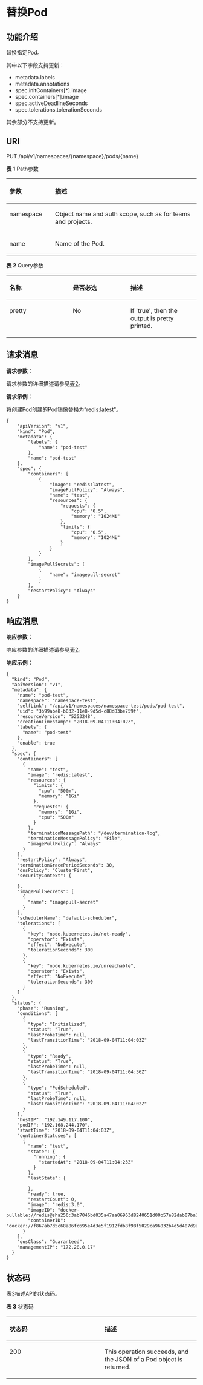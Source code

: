 # 替换Pod<a name="cci_02_3010"></a>

## 功能介绍<a name="seb80de7886d64c79adcdf04cb6b8d3c6"></a>

替换指定Pod。

其中以下字段支持更新：

-   metadata.labels
-   metadata.annotations
-   spec.initContainers\[\*\].image
-   spec.containers\[\*\].image
-   spec.activeDeadlineSeconds
-   spec.tolerations.tolerationSeconds

其余部分不支持更新。

## URI<a name="scc13338839174f99b35830d9cbad55b0"></a>

PUT /api/v1/namespaces/\{namespace\}/pods/\{name\}

**表 1**  Path参数

<a name="table1696332124519"></a>
<table><thead align="left"><tr id="row11961332194516"><th class="cellrowborder" valign="top" width="24%" id="mcps1.2.3.1.1"><p id="p396032144518"><a name="p396032144518"></a><a name="p396032144518"></a>参数</p>
</th>
<th class="cellrowborder" valign="top" width="76%" id="mcps1.2.3.1.2"><p id="p18962325454"><a name="p18962325454"></a><a name="p18962325454"></a>描述</p>
</th>
</tr>
</thead>
<tbody><tr id="row9960327457"><td class="cellrowborder" valign="top" width="24%" headers="mcps1.2.3.1.1 "><p id="p1496113214456"><a name="p1496113214456"></a><a name="p1496113214456"></a>namespace</p>
</td>
<td class="cellrowborder" valign="top" width="76%" headers="mcps1.2.3.1.2 "><p id="p141902036155717"><a name="p141902036155717"></a><a name="p141902036155717"></a>Object name and auth scope, such as for teams and projects.</p>
</td>
</tr>
<tr id="row115455519446"><td class="cellrowborder" valign="top" width="24%" headers="mcps1.2.3.1.1 "><p id="p15341161164510"><a name="p15341161164510"></a><a name="p15341161164510"></a>name</p>
</td>
<td class="cellrowborder" valign="top" width="76%" headers="mcps1.2.3.1.2 "><p id="p1234131114458"><a name="p1234131114458"></a><a name="p1234131114458"></a>Name of the Pod.</p>
</td>
</tr>
</tbody>
</table>

**表 2**  Query参数

<a name="zh-cn_topic_0079614904_table61950116"></a>
<table><thead align="left"><tr id="zh-cn_topic_0079614904_row42466880"><th class="cellrowborder" valign="top" width="33.33333333333333%" id="mcps1.2.4.1.1"><p id="zh-cn_topic_0079614904_p17265247"><a name="zh-cn_topic_0079614904_p17265247"></a><a name="zh-cn_topic_0079614904_p17265247"></a>名称</p>
</th>
<th class="cellrowborder" valign="top" width="30.303030303030305%" id="mcps1.2.4.1.2"><p id="p25470926205834"><a name="p25470926205834"></a><a name="p25470926205834"></a>是否必选</p>
</th>
<th class="cellrowborder" valign="top" width="36.36363636363636%" id="mcps1.2.4.1.3"><p id="p49879135205834"><a name="p49879135205834"></a><a name="p49879135205834"></a>描述</p>
</th>
</tr>
</thead>
<tbody><tr id="zh-cn_topic_0079614904_row1125057"><td class="cellrowborder" valign="top" width="33.33333333333333%" headers="mcps1.2.4.1.1 "><p id="zh-cn_topic_0079614904_p24020754"><a name="zh-cn_topic_0079614904_p24020754"></a><a name="zh-cn_topic_0079614904_p24020754"></a>pretty</p>
</td>
<td class="cellrowborder" valign="top" width="30.303030303030305%" headers="mcps1.2.4.1.2 "><p id="zh-cn_topic_0079614904_p66632916"><a name="zh-cn_topic_0079614904_p66632916"></a><a name="zh-cn_topic_0079614904_p66632916"></a>No</p>
</td>
<td class="cellrowborder" valign="top" width="36.36363636363636%" headers="mcps1.2.4.1.3 "><p id="zh-cn_topic_0079614904_p28557102"><a name="zh-cn_topic_0079614904_p28557102"></a><a name="zh-cn_topic_0079614904_p28557102"></a>If 'true', then the output is pretty printed.</p>
</td>
</tr>
</tbody>
</table>

## 请求消息<a name="zh-cn_topic_0079614899_ref458607622"></a>

**请求参数：**

请求参数的详细描述请参见[表2](公共参数.md#zh-cn_topic_0079614925_table60388168)。

**请求示例：**

将[创建Pod](创建Pod.md)创建的Pod镜像替换为“redis:latest"。

```
{
    "apiVersion": "v1",
    "kind": "Pod",
    "metadata": {
        "labels": {
            "name": "pod-test"
        },
        "name": "pod-test"
    },
    "spec": {
        "containers": [
            {
                "image": "redis:latest",
                "imagePullPolicy": "Always",
                "name": "test",
                "resources": {
                    "requests": {
                        "cpu": "0.5",
                        "memory": "1024Mi"
                    },
                    "limits": {
                        "cpu": "0.5",
                        "memory": "1024Mi"
                    }
                }
            }
        ],
        "imagePullSecrets": [
            {
                "name": "imagepull-secret"
            }
        ],
        "restartPolicy": "Always"
    }
}
```

## 响应消息<a name="sf7ea4cdd65584034bfd0c2083e4191b7"></a>

**响应参数：**

响应参数的详细描述请参见[表2](公共参数.md#zh-cn_topic_0079614925_table60388168)。

**响应示例：**

```
{
  "kind": "Pod",
  "apiVersion": "v1",
  "metadata": {
    "name": "pod-test",
    "namespace": "namespace-test",
    "selfLink": "/api/v1/namespaces/namespace-test/pods/pod-test",
    "uid": "3b99abe8-b032-11e8-9d5d-c88d83be759f",
    "resourceVersion": "5253248",
    "creationTimestamp": "2018-09-04T11:04:02Z",
    "labels": {
      "name": "pod-test"
    },
    "enable": true
  },
  "spec": {
    "containers": [
      {
        "name": "test",
        "image": "redis:latest",
        "resources": {
          "limits": {
            "cpu": "500m",
            "memory": "1Gi"
          },
          "requests": {
            "memory": "1Gi",
            "cpu": "500m"
          }
        },
        "terminationMessagePath": "/dev/termination-log",
        "terminationMessagePolicy": "File",
        "imagePullPolicy": "Always"
      }
    ],
    "restartPolicy": "Always",
    "terminationGracePeriodSeconds": 30,
    "dnsPolicy": "ClusterFirst",
    "securityContext": {

    },
    "imagePullSecrets": [
      {
        "name": "imagepull-secret"
      }
    ],
    "schedulerName": "default-scheduler",
    "tolerations": [
      {
        "key": "node.kubernetes.io/not-ready",
        "operator": "Exists",
        "effect": "NoExecute",
        "tolerationSeconds": 300
      },
      {
        "key": "node.kubernetes.io/unreachable",
        "operator": "Exists",
        "effect": "NoExecute",
        "tolerationSeconds": 300
      }
    ]
  },
  "status": {
    "phase": "Running",
    "conditions": [
      {
        "type": "Initialized",
        "status": "True",
        "lastProbeTime": null,
        "lastTransitionTime": "2018-09-04T11:04:03Z"
      },
      {
        "type": "Ready",
        "status": "True",
        "lastProbeTime": null,
        "lastTransitionTime": "2018-09-04T11:04:36Z"
      },
      {
        "type": "PodScheduled",
        "status": "True",
        "lastProbeTime": null,
        "lastTransitionTime": "2018-09-04T11:04:02Z"
      }
    ],
    "hostIP": "192.149.117.100",
    "podIP": "192.168.244.170",
    "startTime": "2018-09-04T11:04:03Z",
    "containerStatuses": [
      {
        "name": "test",
        "state": {
          "running": {
            "startedAt": "2018-09-04T11:04:23Z"
          }
        },
        "lastState": {

        },
        "ready": true,
        "restartCount": 0,
        "image": "redis:3.0",
        "imageID": "docker-pullable://redis@sha256:3ab7046bd035a47aa06963d8240651d00b57e82dab07ba374ad01f84dfa1230c",
        "containerID": "docker://f867ab7d5c68a86fc695e4d3e5f1912fdb8f98f5029ca96032b4d5d407d9a75c"
      }
    ],
    "qosClass": "Guaranteed",
    "managementIP": "172.28.0.17"
  }
}
```

## 状态码<a name="scbd2111a9d7b41b58b8af7b555c8bb78"></a>

[表3](#zh-cn_topic_0079614899_table16427006)描述API的状态码。

**表 3**  状态码

<a name="zh-cn_topic_0079614899_table16427006"></a>
<table><thead align="left"><tr id="zh-cn_topic_0079614899_row51117746"><th class="cellrowborder" valign="top" width="50%" id="mcps1.2.3.1.1"><p id="p49567918201516"><a name="p49567918201516"></a><a name="p49567918201516"></a>状态码</p>
</th>
<th class="cellrowborder" valign="top" width="50%" id="mcps1.2.3.1.2"><p id="p55578412201516"><a name="p55578412201516"></a><a name="p55578412201516"></a>描述</p>
</th>
</tr>
</thead>
<tbody><tr id="zh-cn_topic_0079614899_row62776692"><td class="cellrowborder" valign="top" width="50%" headers="mcps1.2.3.1.1 "><p id="zh-cn_topic_0079614899_p51747272"><a name="zh-cn_topic_0079614899_p51747272"></a><a name="zh-cn_topic_0079614899_p51747272"></a>200</p>
</td>
<td class="cellrowborder" valign="top" width="50%" headers="mcps1.2.3.1.2 "><p id="zh-cn_topic_0079614899_p30779497"><a name="zh-cn_topic_0079614899_p30779497"></a><a name="zh-cn_topic_0079614899_p30779497"></a>This operation succeeds, and the JSON of a Pod object is returned.</p>
</td>
</tr>
</tbody>
</table>

